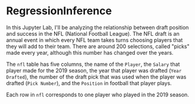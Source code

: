 # RegressionInference

In this Jupyter Lab, I'll be analyzing the relationship between draft position and success in the NFL (National Football League). The NFL draft is an annual event in which every NFL team takes turns choosing players that they will add to their team. There are around 200 selections, called "picks" made every year, although this number has changed over the years.

The `nfl` table has five columns, the name of the `Player`, the `Salary` that player made for the 2019 season, the year that player was drafted (`Year Drafted`), the number of the draft pick that was used when the player was drafted (`Pick Number`), and the `Position` in football that player plays.

Each row in `nfl` corresponds to one player who played in the 2019 season.
